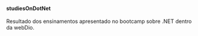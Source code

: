 #### studiesOnDotNet
Resultado dos ensinamentos apresentado no bootcamp sobre .NET dentro da webDio.

